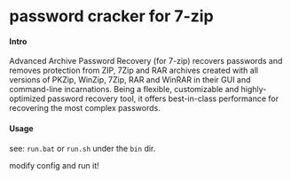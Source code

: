 # password cracker for 7-zip

#### Intro

Advanced Archive Password Recovery (for 7-zip) recovers passwords and removes protection from ZIP, 7Zip and RAR archives created with all versions of PKZip, WinZip, 7Zip, RAR and WinRAR in their GUI and command-line incarnations. Being a flexible, customizable and highly-optimized password recovery tool, it offers best-in-class performance for recovering the most complex passwords.

#### Usage

see: `run.bat` or `run.sh` under the `bin` dir.    

modify config and run it!   
